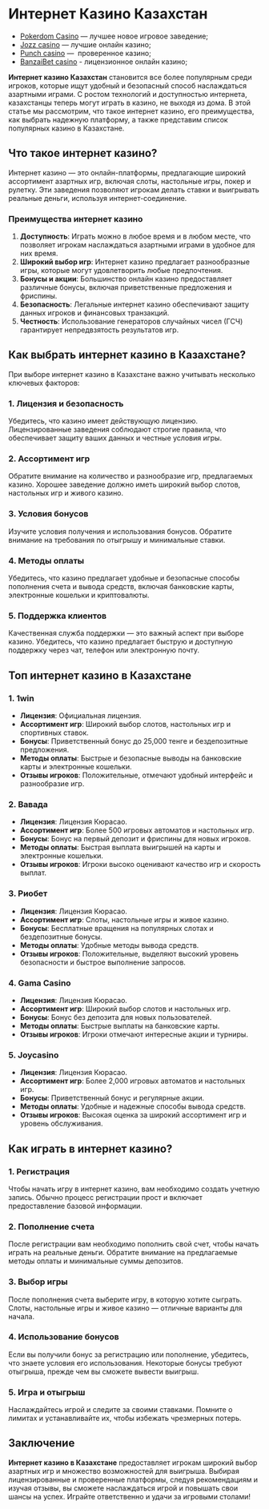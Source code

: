 # Интернет Казино Казахстан

* [Pokerdom Casino](https://brandplay.link/FwVc4f) — лучшее новое игровое заведение;
* [Jozz casino](https://tk435zi5i9.com/alt/jozz/registration?e8250665e216213938eeaefaf3e61c0a) — лучшие онлайн казино;
* [Punch casino](https://betpunch1.com/d638d6d39) —  проверенное казино;
* [BanzaiBet casino](https://bnzstr009.com/e9rVJ) - лицензионное онлайн казино;

**Интернет казино Казахстан** становится все более популярным среди игроков, которые ищут удобный и безопасный способ наслаждаться азартными играми. С ростом технологий и доступностью интернета, казахстанцы теперь могут играть в казино, не выходя из дома. В этой статье мы рассмотрим, что такое интернет казино, его преимущества, как выбрать надежную платформу, а также представим список популярных казино в Казахстане.

## Что такое интернет казино?

Интернет казино — это онлайн-платформы, предлагающие широкий ассортимент азартных игр, включая слоты, настольные игры, покер и рулетку. Эти заведения позволяют игрокам делать ставки и выигрывать реальные деньги, используя интернет-соединение.

### Преимущества интернет казино

1. **Доступность**: Играть можно в любое время и в любом месте, что позволяет игрокам наслаждаться азартными играми в удобное для них время.
2. **Широкий выбор игр**: Интернет казино предлагает разнообразные игры, которые могут удовлетворить любые предпочтения.
3. **Бонусы и акции**: Большинство онлайн казино предоставляет различные бонусы, включая приветственные предложения и фриспины.
4. **Безопасность**: Легальные интернет казино обеспечивают защиту данных игроков и финансовых транзакций.
5. **Честность**: Использование генераторов случайных чисел (ГСЧ) гарантирует непредвзятость результатов игр.

## Как выбрать интернет казино в Казахстане?

При выборе интернет казино в Казахстане важно учитывать несколько ключевых факторов:

### 1. Лицензия и безопасность

Убедитесь, что казино имеет действующую лицензию. Лицензированные заведения соблюдают строгие правила, что обеспечивает защиту ваших данных и честные условия игры.

### 2. Ассортимент игр

Обратите внимание на количество и разнообразие игр, предлагаемых казино. Хорошее заведение должно иметь широкий выбор слотов, настольных игр и живого казино.

### 3. Условия бонусов

Изучите условия получения и использования бонусов. Обратите внимание на требования по отыгрышу и минимальные ставки.

### 4. Методы оплаты

Убедитесь, что казино предлагает удобные и безопасные способы пополнения счета и вывода средств, включая банковские карты, электронные кошельки и криптовалюты.

### 5. Поддержка клиентов

Качественная служба поддержки — это важный аспект при выборе казино. Убедитесь, что казино предлагает быструю и доступную поддержку через чат, телефон или электронную почту.

## Топ интернет казино в Казахстане

### 1. **1win**

* **Лицензия**: Официальная лицензия.
* **Ассортимент игр**: Широкий выбор слотов, настольных игр и спортивных ставок.
* **Бонусы**: Приветственный бонус до 25,000 тенге и бездепозитные предложения.
* **Методы оплаты**: Быстрые и безопасные выводы на банковские карты и электронные кошельки.
* **Отзывы игроков**: Положительные, отмечают удобный интерфейс и разнообразие игр.

### 2. **Вавада**

* **Лицензия**: Лицензия Кюрасао.
* **Ассортимент игр**: Более 500 игровых автоматов и настольных игр.
* **Бонусы**: Бонус на первый депозит и фриспины для новых игроков.
* **Методы оплаты**: Быстрая выплата выигрышей на карты и электронные кошельки.
* **Отзывы игроков**: Игроки высоко оценивают качество игр и скорость выплат.

### 3. **Риобет**

* **Лицензия**: Лицензия Кюрасао.
* **Ассортимент игр**: Слоты, настольные игры и живое казино.
* **Бонусы**: Бесплатные вращения на популярных слотах и бездепозитные бонусы.
* **Методы оплаты**: Удобные методы вывода средств.
* **Отзывы игроков**: Положительные, выделяют высокий уровень безопасности и быстрое выполнение запросов.

### 4. **Gama Casino**

* **Лицензия**: Лицензия Кюрасао.
* **Ассортимент игр**: Широкий выбор слотов и настольных игр.
* **Бонусы**: Бонус без депозита для новых пользователей.
* **Методы оплаты**: Быстрые выплаты на банковские карты.
* **Отзывы игроков**: Игроки отмечают интересные акции и турниры.

### 5. **Joycasino**

* **Лицензия**: Лицензия Кюрасао.
* **Ассортимент игр**: Более 2,000 игровых автоматов и настольных игр.
* **Бонусы**: Приветственный бонус и регулярные акции.
* **Методы оплаты**: Удобные и надежные способы вывода средств.
* **Отзывы игроков**: Высокая оценка за широкий ассортимент игр и уровень обслуживания.

## Как играть в интернет казино?

### 1. Регистрация

Чтобы начать игру в интернет казино, вам необходимо создать учетную запись. Обычно процесс регистрации прост и включает предоставление базовой информации.

### 2. Пополнение счета

После регистрации вам необходимо пополнить свой счет, чтобы начать играть на реальные деньги. Обратите внимание на предлагаемые методы оплаты и минимальные суммы депозитов.

### 3. Выбор игры

После пополнения счета выберите игру, в которую хотите сыграть. Слоты, настольные игры и живое казино — отличные варианты для начала.

### 4. Использование бонусов

Если вы получили бонус за регистрацию или пополнение, убедитесь, что знаете условия его использования. Некоторые бонусы требуют отыгрыша, прежде чем вы сможете вывести выигрыш.

### 5. Игра и отыгрыш

Наслаждайтесь игрой и следите за своими ставками. Помните о лимитах и устанавливайте их, чтобы избежать чрезмерных потерь.

## Заключение

**Интернет казино в Казахстане** предоставляет игрокам широкий выбор азартных игр и множество возможностей для выигрыша. Выбирая лицензированные и проверенные платформы, следуя рекомендациям и изучая отзывы, вы сможете наслаждаться игрой и повышать свои шансы на успех. Играйте ответственно и удачи за игровыми столами!
